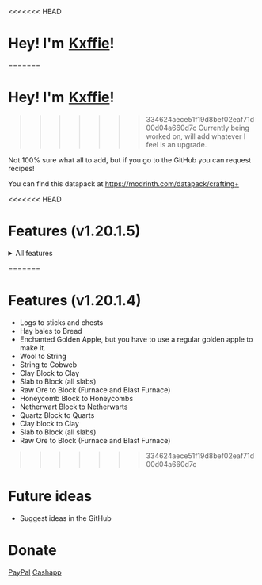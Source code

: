 <<<<<<< HEAD
# Hey! I'm [Kxffie](https://www.youtube.com/Kxffie?sub_confirmation=1)!
=======
# Hey! I'm‎‎‏‏‎ [Kxffie](https://www.youtube.com/Kxffie?sub_confirmation=1)!
>>>>>>> 334624aece51f19d8bef02eaf71d00d04a660d7c
Currently being worked on, will add whatever I feel is an upgrade.

Not 100% sure what all to add, but if you go to the GitHub you can request recipes!

You can find this datapack at https://modrinth.com/datapack/crafting+

<<<<<<< HEAD
# Features (v1.20.1.5)
<details>
<summary>All features</summary>

### Faster Crafting:
- Minecart Variants can now be quickly crafted with 5 ingots and its respected block (TNT, Furnace, etc) in the middle
- Logs to Ladders
- Logs to Chest and Trapped Chest if tripwire hook is in middle
- Dirt underneath tall grass, grass or moss carpet to create Grass Block
- Use any glass and either crying or regular obsidian to create Beacons
- Repeater no longer needs redstone torches, just redstone dust and sticks
- Spectral arrow takes Glow berries, Glow ink sacs and Glowstone dust.

### Uncraft:
- Honeycomb Block into honeycombs
- Nether Brick Blocks (Red and Normal) into nether bricks
- Nether Wart Blocks (Wart and Warped) into fungi
- Any wool into string
- Quartz Block into quartz
- Clay Block into clay
- Glowstone Block into glowstone
- Cobweb into string
- Snow block into snowballs
- Dripstone block into pointed dripstones
- Turn Glowberries to Glowstone

### Smelting
- Raw ore blocks into block variants (Raw Iron Ore into Iron Block)

</details>

=======
# Features (v1.20.1.4)
- Logs to sticks and chests
- Hay bales to Bread
- Enchanted Golden Apple, but you have to use a regular golden apple to make it.
- Wool to String
- String to Cobweb
- Clay Block to Clay
- Slab to Block (all slabs)
- Raw Ore to Block (Furnace and Blast Furnace)
- Honeycomb Block to Honeycombs
- Netherwart Block to Netherwarts
- Quartz Block to Quarts
- Clay block to Clay
- Slab to Block (all slabs)
- Raw Ore to Block (Furnace and Blast Furnace)
>>>>>>> 334624aece51f19d8bef02eaf71d00d04a660d7c

# Future ideas
- Suggest ideas in the GitHub

# Donate
[PayPal](https://www.paypal.com/paypalme/kxffie) [Cashapp](https://cash.app/$kxffie)
